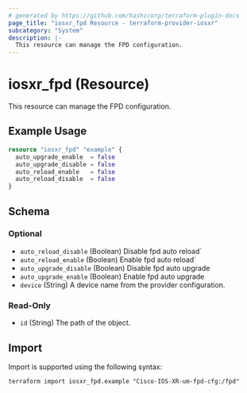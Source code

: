 ```yaml
---
# generated by https://github.com/hashicorp/terraform-plugin-docs
page_title: "iosxr_fpd Resource - terraform-provider-iosxr"
subcategory: "System"
description: |-
  This resource can manage the FPD configuration.
---
```


# iosxr_fpd (Resource)

This resource can manage the FPD configuration.

## Example Usage

```terraform
resource "iosxr_fpd" "example" {
  auto_upgrade_enable  = false
  auto_upgrade_disable = false
  auto_reload_enable   = false
  auto_reload_disable  = false
}
```

<!-- schema generated by tfplugindocs -->
## Schema

### Optional

- `auto_reload_disable` (Boolean) Disable fpd auto reload`
- `auto_reload_enable` (Boolean) Enable fpd auto reload`
- `auto_upgrade_disable` (Boolean) Disable fpd auto upgrade
- `auto_upgrade_enable` (Boolean) Enable fpd auto upgrade
- `device` (String) A device name from the provider configuration.

### Read-Only

- `id` (String) The path of the object.

## Import

Import is supported using the following syntax:

```shell
terraform import iosxr_fpd.example "Cisco-IOS-XR-um-fpd-cfg:/fpd"
```
